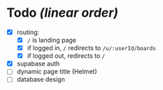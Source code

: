 # Todo *(linear order)*

- [x] routing:
  - [x] `/` is landing page
  - [x] if logged in, `/` redirects to `/u/:userId/boards`
  - [x] if logged out, redirects to `/`
- [x] supabase auth
- [ ] dynamic page title (Helmet)
- [ ] database design